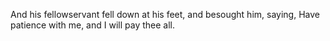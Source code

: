 And his fellowservant fell down at his feet, and besought him, saying, Have patience with me, and I will pay thee all.
